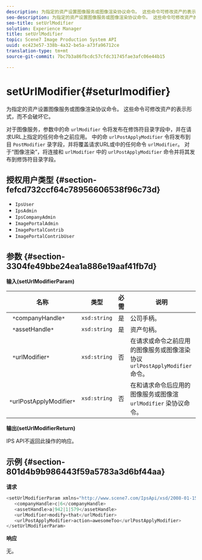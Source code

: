 ```yaml
---
description: 为指定的资产设置图像服务或图像渲染协议命令。 这些命令可修改资产的表示形式，而不会破坏它。
seo-description: 为指定的资产设置图像服务或图像渲染协议命令。 这些命令可修改资产的表示形式，而不会破坏它。
seo-title: setUrlModifier
solution: Experience Manager
title: setUrlModifier
topic: Scene7 Image Production System API
uuid: ec423e57-338b-4a32-be5a-a73fa96712ce
translation-type: tm+mt
source-git-commit: 7bc7b3a86fbcdc57cfdc31745fae3afc06e44b15

---
```



# setUrlModifier{#seturlmodifier}

为指定的资产设置图像服务或图像渲染协议命令。 这些命令可修改资产的表示形式，而不会破坏它。

对于图像服务，参数中的命 `urlModifier` 令将发布在修饰符目录字段中，并在请求URL上指定的任何命令之前应用。 中的命 `urlPostApplyModifier` 令将发布到目 `PostModifier` 录字段，并将覆盖请求URL或中的任何命令 `urlModifier`。 对于“图像渲染”，将连接和 `urlModifier` 中的 `urlPostApplyModifier` 命令并将其发布到修饰符目录字段。

## 授权用户类型 {#section-fefcd732ccf64c78956606538f96c73d}

* `IpsUser`
* `IpsAdmin`
* `IpsCompanyAdmin`
* `ImagePortalAdmin`
* `ImagePortalContrib`
* `ImagePortalContribUser`

## 参数 {#section-3304fe49bbe24ea1a886e19aaf41fb7d}

**输入(setUrlModifierParam)**

| 名称 | 类型 | 必需 | 说明 |
|---|---|---|---|
| ` *`companyHandle`*` | `xsd:string` | 是 | 公司手柄。 |
| ` *`assetHandle`*` | `xsd:string` | 是 | 资产句柄。 |
| ` *`urlModifier`*` | `xsd:string` | 否 | 在请求或命令之前应用的图像服务或图像渲染协议 `urlPostApplyModifier` 命令。 |
| ` *`urlPostApplyModifier`*` | `xsd:string` | 否 | 在和请求命令后应用的图像服务或图像渲 `urlModifier` 染协议命令。 |

**输出(setUrlModifierReturn)**

IPS API不返回此操作的响应。

## 示例 {#section-801d4b9b986443f59a5783a3d6bf44aa}

**请求**

```java
<setUrlModifierParam xmlns="http://www.scene7.com/IpsApi/xsd/2008-01-15">
   <companyHandle>c|6</companyHandle>
   <assetHandle>a|942|1|579</assetHandle>
   <urlModifier>modify=that</urlModifier>
   <urlPostApplyModifier>action=awesomeToo</urlPostApplyModifier>
</setUrlModifierParam>
```

**响应**

无。
